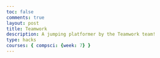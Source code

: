 ```yaml
---
toc: false
comments: true
layout: post
title: Teamwork
description: A jumping platformer by the Teamwork team!
type: hacks
courses: { compsci: {week: 7} }
---
```


<canvas id="canvas" width="500" height="700"></canvas>
<script>
    // Create empty canvas
    let canvas = document.getElementById("canvas");
    let c = canvas.getContext("2d");

    // Load background image
    var bgImage = new Image();
    bgImage.src = "{{site.baseurl}}/images/Stone_Background.jpg";
    bgImage.onload = function () {
        // Set up backgrounds
        var bg1 = {
            width: 500,
            height: 1000,
            x: 0,
            y: 0
        }
        var bg2 = {
            width: 500,
            height: 1000,
            x: 0,
            y: -1000
        }
        var bg3 = {
            width: 500,
            height: 1000,
            x: 0,
            y: -2000
        }

        // Create an array to hold platform information
        var platforms = [];

        // Function to generate random platforms
        function generateRandomPlatform() {
            // Define the platform properties, adjust these as needed
            var platform = {
                width: 100,
                height: 10,
                x: Math.random() * (canvas.width - 100),
                y: -50 // Start platforms off-screen
            };
            platforms.push(platform);
        }

        // Call the platform generation function at regular intervals
        setInterval(generateRandomPlatform, 3000); // Adjust the interval as needed

        // Main game loop
        var interval = setInterval(function () {
            // Move the backgrounds
            bg1.y += 5;
            bg2.y += 5;
            bg3.y += 5;

            if (bg1.y == 2000) {
                bg1.y = 0;
            }
            if (bg2.y == 1000) {
                bg2.y = -1000;
            }
            if (bg3.y == 0) {
                bg3.y = -2000;
            }

            // Clear the canvas
            c.clearRect(0, 0, canvas.width, canvas.height);

            // Draw the background
            c.drawImage(bgImage, bg1.x, bg1.y);
            c.drawImage(bgImage, bg2.x, bg2.y);
            c.drawImage(bgImage, bg3.x, bg3.y);

            // Move and draw the platforms
            platforms.forEach(function (platform) {
                platform.y += 5; // Adjust the platform's speed
                c.fillStyle = "brown"; // Change the color to match your platform
                c.fillRect(platform.x, platform.y, platform.width, platform.height);

                // Remove platforms that are off-screen
                if (platform.y > canvas.height) {
                    platforms.splice(platforms.indexOf(platform), 1);
                }
            });
        }, 50);
    };
</script>
